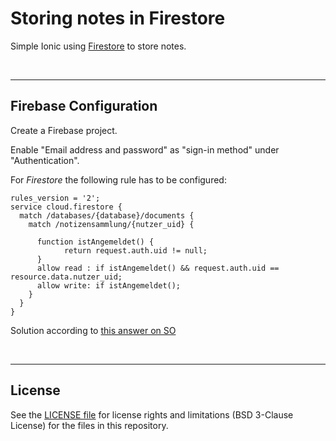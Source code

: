 # Storing notes in Firestore #

Simple Ionic using [Firestore](https://firebase.google.com/docs/firestore/) to store notes.

<br>

----

## Firebase Configuration ##

Create a Firebase project.

Enable "Email address and password" as "sign-in method" under "Authentication".

For *Firestore* the following rule has to be configured:
```
rules_version = '2';
service cloud.firestore {
  match /databases/{database}/documents {
    match /notizensammlung/{nutzer_uid} {

      function istAngemeldet() {
            return request.auth.uid != null;
      }
      allow read : if istAngemeldet() && request.auth.uid == resource.data.nutzer_uid;
      allow write: if istAngemeldet();
    }
  }
}
```

Solution according to [this answer on SO](https://stackoverflow.com/a/55115937)

<br>

----

## License ##

See the [LICENSE file](LICENSE.md) for license rights and limitations (BSD 3-Clause License) for the files in this repository.

<br>
